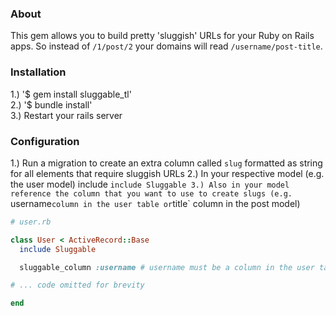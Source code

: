 ### About

This gem allows you to build pretty 'sluggish' URLs for your Ruby on Rails apps.
So instead of `/1/post/2` your domains will read `/username/post-title`.


### Installation

1.) '$ gem install sluggable_tl'  
2.) '$ bundle install'  
3.) Restart your rails server  


### Configuration  

1.) Run a migration to create an extra column called `slug` formatted as string for all elements that require sluggish URLs
2.) In your respective model (e.g. the user model) include `include Sluggable
3.) Also in your model reference the column that you want to use to create slugs (e.g. `username` column in the user table or `title` column in the post model) 

```ruby
# user.rb

class User < ActiveRecord::Base
  include Sluggable

  sluggable_column :username # username must be a column in the user table corresponding to this model

# ... code omitted for brevity

end

```



